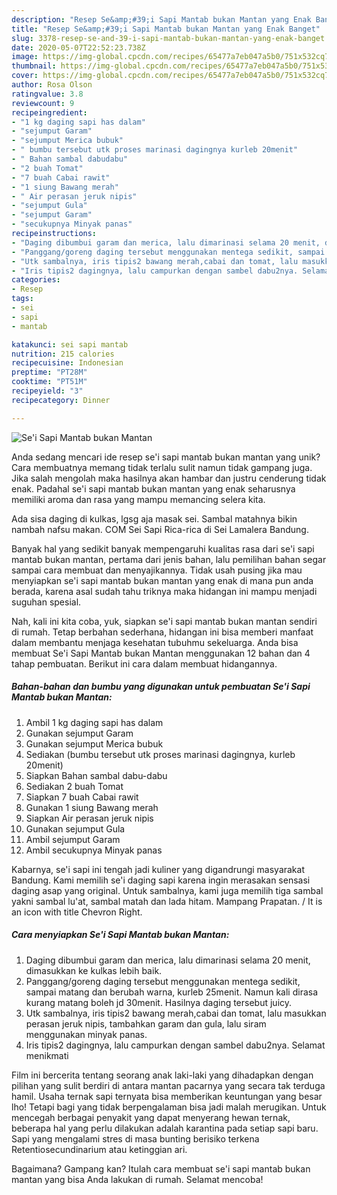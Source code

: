 ```yaml
---
description: "Resep Se&amp;#39;i Sapi Mantab bukan Mantan yang Enak Banget"
title: "Resep Se&amp;#39;i Sapi Mantab bukan Mantan yang Enak Banget"
slug: 3378-resep-se-and-39-i-sapi-mantab-bukan-mantan-yang-enak-banget
date: 2020-05-07T22:52:23.738Z
image: https://img-global.cpcdn.com/recipes/65477a7eb047a5b0/751x532cq70/sei-sapi-mantab-bukan-mantan-foto-resep-utama.jpg
thumbnail: https://img-global.cpcdn.com/recipes/65477a7eb047a5b0/751x532cq70/sei-sapi-mantab-bukan-mantan-foto-resep-utama.jpg
cover: https://img-global.cpcdn.com/recipes/65477a7eb047a5b0/751x532cq70/sei-sapi-mantab-bukan-mantan-foto-resep-utama.jpg
author: Rosa Olson
ratingvalue: 3.8
reviewcount: 9
recipeingredient:
- "1 kg daging sapi has dalam"
- "sejumput Garam"
- "sejumput Merica bubuk"
- " bumbu tersebut utk proses marinasi dagingnya kurleb 20menit"
- " Bahan sambal dabudabu"
- "2 buah Tomat"
- "7 buah Cabai rawit"
- "1 siung Bawang merah"
- " Air perasan jeruk nipis"
- "sejumput Gula"
- "sejumput Garam"
- "secukupnya Minyak panas"
recipeinstructions:
- "Daging dibumbui garam dan merica, lalu dimarinasi selama 20 menit, dimasukkan ke kulkas lebih baik."
- "Panggang/goreng daging tersebut menggunakan mentega sedikit, sampai matang dan berubah warna, kurleb 25menit. Namun kali dirasa kurang matang boleh jd 30menit. Hasilnya daging tersebut juicy."
- "Utk sambalnya, iris tipis2 bawang merah,cabai dan tomat, lalu masukkan perasan jeruk nipis, tambahkan garam dan gula, lalu siram menggunakan minyak panas."
- "Iris tipis2 dagingnya, lalu campurkan dengan sambel dabu2nya. Selamat menikmati"
categories:
- Resep
tags:
- sei
- sapi
- mantab

katakunci: sei sapi mantab 
nutrition: 215 calories
recipecuisine: Indonesian
preptime: "PT28M"
cooktime: "PT51M"
recipeyield: "3"
recipecategory: Dinner

---
```



![Se&#39;i Sapi Mantab bukan Mantan](https://img-global.cpcdn.com/recipes/65477a7eb047a5b0/751x532cq70/sei-sapi-mantab-bukan-mantan-foto-resep-utama.jpg)

Anda sedang mencari ide resep se&#39;i sapi mantab bukan mantan yang unik? Cara membuatnya memang tidak terlalu sulit namun tidak gampang juga. Jika salah mengolah maka hasilnya akan hambar dan justru cenderung tidak enak. Padahal se&#39;i sapi mantab bukan mantan yang enak seharusnya memiliki aroma dan rasa yang mampu memancing selera kita.

Ada sisa daging di kulkas, lgsg aja masak sei. Sambal matahnya bikin nambah nafsu makan. COM Sei Sapi Rica-rica di Sei Lamalera Bandung.

Banyak hal yang sedikit banyak mempengaruhi kualitas rasa dari se&#39;i sapi mantab bukan mantan, pertama dari jenis bahan, lalu pemilihan bahan segar sampai cara membuat dan menyajikannya. Tidak usah pusing jika mau menyiapkan se&#39;i sapi mantab bukan mantan yang enak di mana pun anda berada, karena asal sudah tahu triknya maka hidangan ini mampu menjadi suguhan spesial.


Nah, kali ini kita coba, yuk, siapkan se&#39;i sapi mantab bukan mantan sendiri di rumah. Tetap berbahan sederhana, hidangan ini bisa memberi manfaat dalam membantu menjaga kesehatan tubuhmu sekeluarga. Anda bisa membuat Se&#39;i Sapi Mantab bukan Mantan menggunakan 12 bahan dan 4 tahap pembuatan. Berikut ini cara dalam membuat hidangannya.

<!--inarticleads1-->

##### Bahan-bahan dan bumbu yang digunakan untuk pembuatan Se&#39;i Sapi Mantab bukan Mantan:

1. Ambil 1 kg daging sapi has dalam
1. Gunakan sejumput Garam
1. Gunakan sejumput Merica bubuk
1. Sediakan  (bumbu tersebut utk proses marinasi dagingnya, kurleb 20menit)
1. Siapkan  Bahan sambal dabu-dabu
1. Sediakan 2 buah Tomat
1. Siapkan 7 buah Cabai rawit
1. Gunakan 1 siung Bawang merah
1. Siapkan  Air perasan jeruk nipis
1. Gunakan sejumput Gula
1. Ambil sejumput Garam
1. Ambil secukupnya Minyak panas


Kabarnya, se&#39;i sapi ini tengah jadi kuliner yang digandrungi masyarakat Bandung. Kami memilih se&#39;i daging sapi karena ingin merasakan sensasi daging asap yang original. Untuk sambalnya, kami juga memilih tiga sambal yakni sambal lu&#39;at, sambal matah dan lada hitam. Mampang Prapatan. / It is an icon with title Chevron Right. 

<!--inarticleads2-->

##### Cara menyiapkan Se&#39;i Sapi Mantab bukan Mantan:

1. Daging dibumbui garam dan merica, lalu dimarinasi selama 20 menit, dimasukkan ke kulkas lebih baik.
1. Panggang/goreng daging tersebut menggunakan mentega sedikit, sampai matang dan berubah warna, kurleb 25menit. Namun kali dirasa kurang matang boleh jd 30menit. Hasilnya daging tersebut juicy.
1. Utk sambalnya, iris tipis2 bawang merah,cabai dan tomat, lalu masukkan perasan jeruk nipis, tambahkan garam dan gula, lalu siram menggunakan minyak panas.
1. Iris tipis2 dagingnya, lalu campurkan dengan sambel dabu2nya. Selamat menikmati


Film ini bercerita tentang seorang anak laki-laki yang dihadapkan dengan pilihan yang sulit berdiri di antara mantan pacarnya yang secara tak terduga hamil. Usaha ternak sapi ternyata bisa memberikan keuntungan yang besar lho! Tetapi bagi yang tidak berpengalaman bisa jadi malah merugikan. Untuk mencegah berbagai penyakit yang dapat menyerang hewan ternak, beberapa hal yang perlu dilakukan adalah karantina pada setiap sapi baru. Sapi yang mengalami stres di masa bunting berisiko terkena Retentiosecundinarium atau ketinggian ari. 

Bagaimana? Gampang kan? Itulah cara membuat se&#39;i sapi mantab bukan mantan yang bisa Anda lakukan di rumah. Selamat mencoba!
